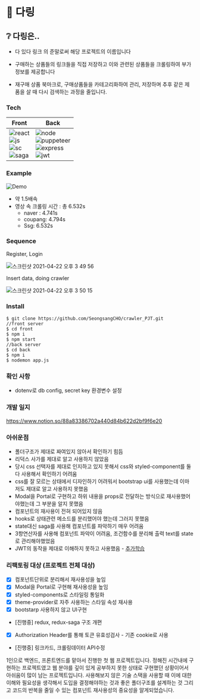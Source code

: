 
# :shopping_cart: 다링



## :grey_question: 다링은..

- 다 있다 링크 의 준말로써 해당 프로젝트의 이름입니다

- 구매하는 상품들의 링크들을 직접 저장하고 이와 관련된 상품들을 크롤링하여 부가정보를 제공합니다
- 재구매 상품 북마크로, 구매상품들을 카테고리화하여 관리, 저장하며 추후 같은 제품을 살 때 다시 검색하는 과정을 줄입니다.




### Tech


| Front                                                        | Back                                                         |
| ------------------------------------------------------------ | ------------------------------------------------------------ |
| ![react](https://img.shields.io/badge/react-%5E16.13.1-blue?style=plastic&logo=react)<br />![js](https://img.shields.io/badge/JavaScript-ES6+-black?style=plastic&logo=javascript)<br />![sc](https://img.shields.io/badge/styled--component-%5E5.2.0-%23ff69b4?style=plastic&logo=styled-components)<br />![saga](https://img.shields.io/badge/redux--saga-%5E1.1.3-green?style=plastic&logo=redux-saga) | ![node](https://img.shields.io/badge/node-%5E15.12.-green?style=plastic&logo=node.js)<br />![puppeteer](https://img.shields.io/badge/puppeteer-%5E5.3.1-blue?style=plastic&logo=puppeteer)<br />![express](https://img.shields.io/badge/express-%5E4.17.1-skyblue?style=plastic&logo=express)<br />![jwt](https://img.shields.io/badge/jwt-%5E8.5.1-pink?style=plastic&logo=JSON-Web-Tokens) |

<example screenshot>



### Example

![Demo](https://user-images.githubusercontent.com/55486644/115817951-bc57ec00-a436-11eb-96a6-efad3bc1b718.gif)



- 약 1.5배속
- 영상 속 크롤링 시간 : 총 6.532s
  - naver : 4.741s
  - coupang: 4.794s
  - Ssg: 6.532s



### Sequence

Register, Login

![스크린샷 2021-04-22 오후 3 49 56](https://user-images.githubusercontent.com/55486644/115668775-79d4d780-a382-11eb-9ea3-b387554f5f9c.png)



Insert data, doing crawler

![스크린샷 2021-04-22 오후 3 50 15](https://user-images.githubusercontent.com/55486644/115668766-780b1400-a382-11eb-9412-f5174dd2d352.png)



### Install



```shell
$ git clone https://github.com/SeongsangCHO/crawler_PJT.git
//front server
$ cd front
$ npm i
$ npm start
//back server
$ cd back
$ npm i
$ nodemon app.js
```



### 확인 사항

- dotenv로 db config, secret key 환경변수 설정



### 개발 일지

https://www.notion.so/88a83386702a440d84b622d2bf9f6e20

### 아쉬운점
  
- 폴더구조가 제대로 짜여있지 않아서 확인하기 힘듬
- 리덕스 사가를 제대로 알고 사용하지 않았음
- 당시 css 선택자를 제대로 인지하고 있지 못해서 css와 styled-component를 둘 다 사용해서 확인하기 어려움
- css를 잘 모르는 상태에서 디자인하기 어려워서 bootstrap ui를 사용했는데 이마저도 제대로 알고 사용하지 못했음
- Modal을 Portal로 구현하고 하위 내용을 props로 전달하는 방식으로 재사용했어야했는데 그 부분을 알지 못했음
- 컴포넌트의 재사용이 전혀 되어있지 않음
- hooks로 상태관련 메소드를 분리했어야 했는데 그러지 못했음
- state대신 saga를 사용해 컴포넌트를 파악하기 매우 어려움
- 3항연산자를 사용해 컴포넌트 파악이 어려움, 조건함수를 분리해 출력 text를 state로 관리해야했었음
- JWT의 동작을 제대로 이해하지 못하고 사용했음 - [추가학습](https://watermelonlike.tistory.com/159)
  
### 리팩토링 대상 (프로젝트 전체 대상)

- [x] 컴포넌트단위로 분리해서 재사용성을 높임
- [x] Modal을 Portal로 구현해 재사용성을 높임
- [x] styled-components로 스타일링 통일화
- [x] theme-provider로 자주 사용하는 스타일 속성 재사용
- [x] bootstarp 사용하지 않고 UI구현
- [진행중] redux, redux-saga 구조 개편
- [x] Authorization Header를 통해 토큰 유효성검사 - 기존 cookie로 사용
- [진행중] 링크카드, 크롤링데이터 API수정
  
  
  
1인으로 백엔드, 프론트엔드를 맡아서 진행한 첫 웹 프로젝트입니다.
정해진 시간내에 구현하는 프로젝트였고 웹 분야를 깊이 있게 공부하지 못한 상태로 구현했던 상황이어서 아쉬움이 많이 남는 프로젝트입니다.
사용해보지 않은 기술 스택을 사용할 때 이에 대한 이해와 필요성을 생각해서 도입을 결정해야하는 것과 좋은 폴더구조를 설계하는 것
그리고 코드의 반복을 줄일 수 있는 컴포넌트 재사용성의 중요성을 알게되었습니다.
